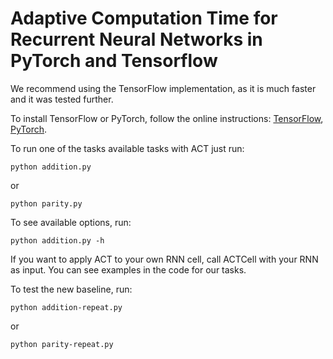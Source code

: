 # Adaptive Computation Time for Recurrent Neural Networks in PyTorch and Tensorflow
We recommend using the TensorFlow implementation, as it is much faster and it was tested further. 

To install TensorFlow or PyTorch, follow the online instructions: [TensorFlow](https://www.tensorflow.org/install/), [PyTorch](http://pytorch.org/).

To run one of the tasks available tasks with ACT just run:
```
python addition.py
```
or
```
python parity.py
```

To see available options, run:
```
python addition.py -h
```

If you want to apply ACT to your own RNN cell, call ACTCell with your RNN as input. You can see examples in the code for our tasks.

To test the new baseline, run:
```
python addition-repeat.py
```
or
```
python parity-repeat.py
```
